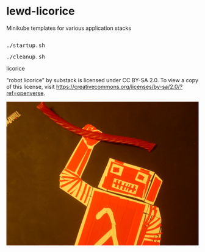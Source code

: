 # lewd-licorice
Minikube templates for various application stacks

## 

<pre>./startup.sh</pre>

<pre>./cleanup.sh</pre>


licorice

 "robot licorice" by substack is licensed under CC BY-SA 2.0. To view a copy of this license, visit https://creativecommons.org/licenses/by-sa/2.0/?ref=openverse.

<img title="Lewd" alt="Alt text" src="/images/01.jpg">
